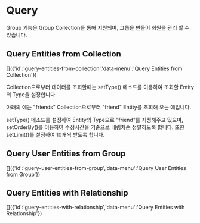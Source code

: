 # Query
[]({'id':'guery','data-menu':'Query'})

Group 기능은 Group Collection을 통해 지원되며, 그룹을 만들어 회원을 관리 할 수 있습니다.

## Query Entities from Collection
[]({'id':'guery-entities-from-collection','data-menu':'Query Entities from Collection'})

Collection으로부터 데이터를 조회할때는 setType() 메소드를 이용하여 조회할 Entity의 Type을 설정합니다.

아래의 예는 "friends" Collection으로부터 "friend" Entity를 조회해 오는 예입니다.

setType() 메소드를 설정하여 Entity의 Type으로 "friend"를 지정해주고 있으며, setOrderBy()를 이용하여 수정시간을 기준으로 내림차순 정렬하도록 합니다. 또한 setLimit()를 설정하여 10개씩 받도록 합니다.



## Query User Entities from Group
[]({'id':'guery-user-entities-from-group','data-menu':'Query User Entities from Group'})

## Query Entities with Relationship
[]({'id':'guery-entities-with-relationship','data-menu':'Query Entities with Relationship'})